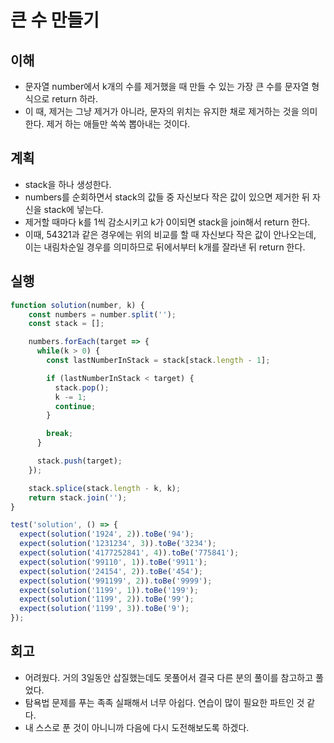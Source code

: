 # 큰 수 만들기

## 이해

- 문자열 number에서 k개의 수를 제거했을 때 만들 수 있는 가장 큰 수를 문자열 형식으로 return 하라.
- 이 때, 제거는 그냥 제거가 아니라, 문자의 위치는 유지한 채로 제거하는 것을 의미한다. 제거 하는 애들만 쏙쏙 뽑아내는 것이다.

## 계획

- stack을 하나 생성한다.
- numbers를 순회하면서 stack의 값들 중 자신보다 작은 값이 있으면 제거한 뒤 자신을 stack에 넣는다.
- 제거할 때마다 k를 1씩 감소시키고 k가 0이되면 stack을 join해서 return 한다.
- 이때, 54321과 같은 경우에는 위의 비교를 할 때 자신보다 작은 값이 안나오는데, 이는 내림차순일 경우를 의미하므로 뒤에서부터 k개를 잘라낸 뒤 return 한다.

## 실행

```javascript
function solution(number, k) {
    const numbers = number.split('');
    const stack = [];

    numbers.forEach(target => {
      while(k > 0) {
        const lastNumberInStack = stack[stack.length - 1];

        if (lastNumberInStack < target) {
          stack.pop();
          k -= 1;
          continue;
        }

        break;
      }

      stack.push(target);
    });

    stack.splice(stack.length - k, k);
    return stack.join('');
}

test('solution', () => {
  expect(solution('1924', 2)).toBe('94');
  expect(solution('1231234', 3)).toBe('3234');
  expect(solution('4177252841', 4)).toBe('775841');
  expect(solution('99110', 1)).toBe('9911');
  expect(solution('24154', 2)).toBe('454');
  expect(solution('991199', 2)).toBe('9999');
  expect(solution('1199', 1)).toBe('199');
  expect(solution('1199', 2)).toBe('99');
  expect(solution('1199', 3)).toBe('9');
});
```

## 회고

- 어려웠다. 거의 3일동안 삽질했는데도 못풀어서 결국 다른 분의 풀이를 참고하고 풀었다.
- 탐욕법 문제를 푸는 족족 실패해서 너무 아쉽다. 연습이 많이 필요한 파트인 것 같다.
- 내 스스로 푼 것이 아니니까 다음에 다시 도전해보도록 하겠다.
